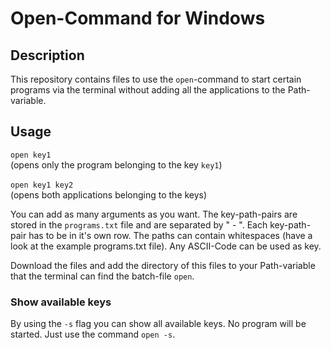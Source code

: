# Open-Command for Windows

## Description

This repository contains files to use the `open`-command to start certain programs via the terminal without adding all the applications to the Path-variable.

## Usage

`open key1` <br>
(opens only the program belonging to the key `key1`)
<br><br>
`open key1 key2` <br> 
(opens both applications belonging to the keys)

You can add as many arguments as you want. The key-path-pairs are stored in the `programs.txt` file and are separated by " - ". Each key-path-pair has to be in it's own row. The paths can contain whitespaces (have a look at the example programs.txt file). Any ASCII-Code can be used as key.

Download the files and add the directory of this files to your Path-variable that the terminal can find the batch-file `open`.

### Show available keys
By using the `-s` flag you can show all available keys. No program will be started. Just use the command `open -s`.